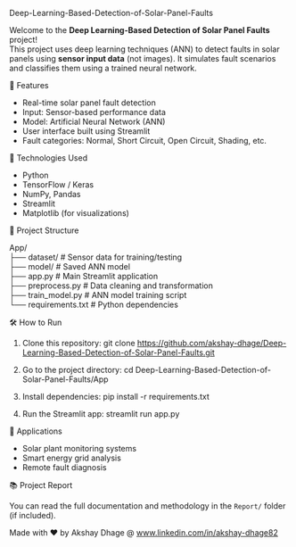 
Deep-Learning-Based-Detection-of-Solar-Panel-Faults

Welcome to the **Deep Learning-Based Detection of Solar Panel Faults** project!  
This project uses deep learning techniques (ANN) to detect faults in solar panels using **sensor input data** (not images). It simulates fault scenarios and classifies them using a trained neural network.

🚀 Features

- Real-time solar panel fault detection
- Input: Sensor-based performance data
- Model: Artificial Neural Network (ANN)
- User interface built using Streamlit
- Fault categories: Normal, Short Circuit, Open Circuit, Shading, etc.

🧠 Technologies Used

- Python
- TensorFlow / Keras
- NumPy, Pandas
- Streamlit
- Matplotlib (for visualizations)

📁 Project Structure

App/                                       
├── dataset/            # Sensor data for training/testing                                                             
├── model/              # Saved ANN model                                                            
├── app.py              # Main Streamlit application                                      
├── preprocess.py       # Data cleaning and transformation                                              
├── train\_model.py     # ANN model training script                                                         
└── requirements.txt    # Python dependencies                                                


🛠️ How to Run

1. Clone this repository:
   git clone https://github.com/akshay-dhage/Deep-Learning-Based-Detection-of-Solar-Panel-Faults.git

2. Go to the project directory:
   cd Deep-Learning-Based-Detection-of-Solar-Panel-Faults/App

3. Install dependencies:
   pip install -r requirements.txt

4. Run the Streamlit app:
   streamlit run app.py

📌 Applications

* Solar plant monitoring systems
* Smart energy grid analysis
* Remote fault diagnosis

📚 Project Report

You can read the full documentation and methodology in the `Report/` folder (if included).


Made with ❤️ by Akshay Dhage @ www.linkedin.com/in/akshay-dhage82 



